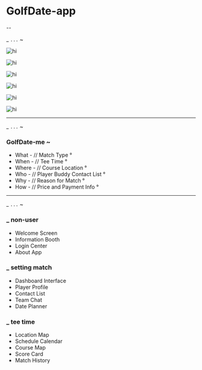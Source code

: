 # GolfDate-app

--  

_ ` ... ` ~

![hi](https://raw.githubusercontent.com/Ejected-Media/GolfDate-app/refs/heads/main/1756687540446.jpg)

![hi](https://raw.githubusercontent.com/Ejected-Media/GolfDate-app/refs/heads/main/1756694058488.jpg)

![hi](https://raw.githubusercontent.com/Ejected-Media/GolfDate-app/refs/heads/main/1756693372187.jpg)

![hi](https://raw.githubusercontent.com/Ejected-Media/GolfDate-app/refs/heads/main/1756693536113.jpg)

![hi](https://raw.githubusercontent.com/Ejected-Media/GolfDate-app/refs/heads/main/1756687651333.jpg)

![hi](https://raw.githubusercontent.com/Ejected-Media/GolfDate-app/refs/heads/main/1756693843735.jpg)

--- 
_ ` ... ` ~

### GolfDate-me ~
- What - // Match Type °
- When - // Tee Time ° 
- Where - // Course Location °
- Who - // Player Buddy Contact List °
- Why - // Reason for Match °
- How - // Price and Payment Info °

--- 
_ ` ... ` ~ 

### _ non-user

+ Welcome Screen
+ Information Booth 
+ Login Center
+ About App


### _ setting match

+ Dashboard Interface 
+ Player Profile 
+ Contact List
+ Team Chat
+ Date Planner


### _ tee time

+ Location Map
+ Schedule Calendar 
+ Course Map
+ Score Card
+ Match History


